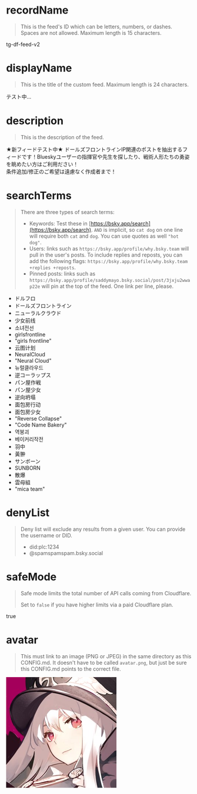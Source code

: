 
# recordName

> This is the feed's ID which can be letters, numbers, or dashes. Spaces are not allowed. Maximum length is 15 characters.

tg-df-feed-v2

# displayName

> This is the title of the custom feed. Maximum length is 24 characters.

テスト中...

# description

> This is the description of the feed.

★新フィードテスト中★ ドールズフロントラインIP関連のポストを抽出するフィードです！Blueskyユーザーの指揮官や先生を探したり、戦術人形たちの勇姿を眺めたい方はご利用ださい！<br>条件追加/修正のご希望は遠慮なく作成者まで！

# searchTerms

> There are three types of search terms:
>
> - Keywords: Test these in [https://bsky.app/search](https://bsky.app/search). `AND` is implicit, so `cat dog` on one line will require both `cat` and `dog`. You can use quotes as well `"hot dog"`.
> - Users: links such as `https://bsky.app/profile/why.bsky.team` will pull in the user's posts. To include replies and reposts, you can add the following flags: `https://bsky.app/profile/why.bsky.team +replies +reposts`.
> - Pinned posts: links such as `https://bsky.app/profile/saddymayo.bsky.social/post/3jxju2wwap22e` will pin at the top of the feed. One link per line, please.

- ドルフロ
- ドールズフロントライン
- ニューラルクラウド
- 少女前线
- 소녀전선
- girlsfrontline
- "girls frontline"
- 云图计划
- NeuralCloud
- "Neural Cloud"
- 뉴럴클라우드
- 逆コーラップス
- パン屋作戦
- パン屋少女
- 逆向坍塌
- 面包房行动
- 面包房少女
- "Reverse Collapse"
- "Code Name Bakery"
- 역붕괴
- 베이커리작전
- 羽中
- 黃翀
- サンボーン
- SUNBORN
- 散爆
- 雲母組
- "mica team"

# denyList

> Deny list will exclude any results from a given user. You can provide the username or DID.
>
> - did:plc:1234
> - @spamspamspam.bsky.social

# safeMode

> Safe mode limits the total number of API calls coming from Cloudflare.
>
> Set to `false` if you have higher limits via a paid Cloudflare plan.

true

# avatar

> This must link to an image (PNG or JPEG) in the same directory as this CONFIG.md. It doesn't have to be called `avatar.png`, but just be sure this CONFIG.md points to the correct file.

![](vgoFVAtu_400x400.jpg)
